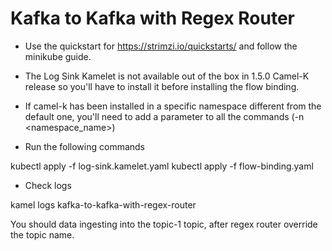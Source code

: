 # Kafka to Kafka with Regex Router

- Use the quickstart for https://strimzi.io/quickstarts/ and follow the minikube guide.

- The Log Sink Kamelet is not available out of the box in 1.5.0 Camel-K release so you'll have to install it before installing the flow binding.

- If camel-k has been installed in a specific namespace different from the default one, you'll need to add a parameter to all the commands (-n <namespace_name>)

- Run the following commands

kubectl apply -f log-sink.kamelet.yaml 
kubectl apply -f flow-binding.yaml 

- Check logs

kamel logs kafka-to-kafka-with-regex-router 

You should data ingesting into the topic-1 topic, after regex router override the topic name.
